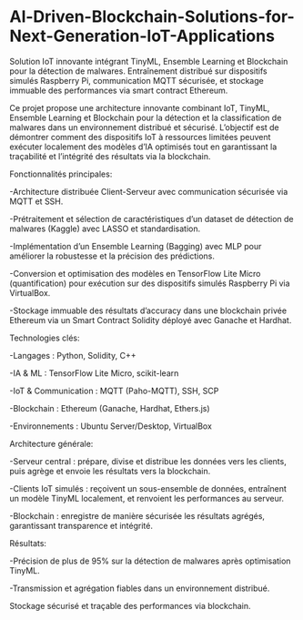 # Al-Driven-Blockchain-Solutions-for-Next-Generation-loT-Applications
Solution IoT innovante intégrant TinyML, Ensemble Learning et Blockchain pour la détection de malwares. Entraînement distribué sur dispositifs simulés Raspberry Pi, communication MQTT sécurisée, et stockage immuable des performances via smart contract Ethereum.

Ce projet propose une architecture innovante combinant IoT, TinyML, Ensemble Learning et Blockchain pour la détection et la classification de malwares dans un environnement distribué et sécurisé.
L’objectif est de démontrer comment des dispositifs IoT à ressources limitées peuvent exécuter localement des modèles d’IA optimisés tout en garantissant la traçabilité et l’intégrité des résultats via la blockchain.

Fonctionnalités principales:

-Architecture distribuée Client-Serveur avec communication sécurisée via MQTT et SSH.

-Prétraitement et sélection de caractéristiques d’un dataset de détection de malwares (Kaggle) avec LASSO et standardisation.

-Implémentation d’un Ensemble Learning (Bagging) avec MLP pour améliorer la robustesse et la précision des prédictions.

-Conversion et optimisation des modèles en TensorFlow Lite Micro (quantification) pour exécution sur des dispositifs simulés Raspberry Pi via VirtualBox.

-Stockage immuable des résultats d’accuracy dans une blockchain privée Ethereum via un Smart Contract Solidity déployé avec Ganache et Hardhat.

Technologies clés:

-Langages : Python, Solidity, C++

-IA & ML : TensorFlow Lite Micro, scikit-learn

-IoT & Communication : MQTT (Paho-MQTT), SSH, SCP

-Blockchain : Ethereum (Ganache, Hardhat, Ethers.js)

-Environnements : Ubuntu Server/Desktop, VirtualBox

Architecture générale:

-Serveur central : prépare, divise et distribue les données vers les clients, puis agrège et envoie les résultats vers la blockchain.

-Clients IoT simulés : reçoivent un sous-ensemble de données, entraînent un modèle TinyML localement, et renvoient les performances au serveur.

-Blockchain : enregistre de manière sécurisée les résultats agrégés, garantissant transparence et intégrité.

Résultats:

-Précision de plus de 95% sur la détection de malwares après optimisation TinyML.

-Transmission et agrégation fiables dans un environnement distribué.

Stockage sécurisé et traçable des performances via blockchain.
